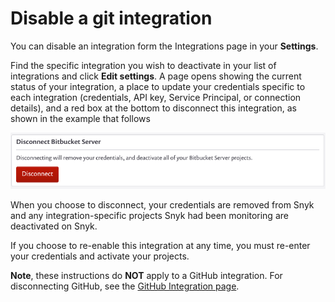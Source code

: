 # Disable a git integration

You can disable an integration form the Integrations page in your **Settings**.

Find the specific integration you wish to deactivate in your list of integrations and click **Edit settings**. A page opens showing the current status of your integration, a place to update your credentials specific to each integration (credentials, API key, Service Principal, or connection details), and a red box at the bottom to disconnect this integration, as shown in the example that follows

![Disconnect integration](<../../.gitbook/assets/uuid-b3a98f2c-4cc8-7753-8efa-396e9ec1e717-en-2- (3) (1) (1) (1) (1) (1) (1) (1) (1) (1) (1) (1) (1) (1) (1) (1) (1) (1) (1) (1) (1) (1) (1) (1) (1) (1) (1) (1) (1) (1) (1) (1) (1) (1) (1) (1) (1) (1) (1) (1) (1) (1) (1) (1) (1) (1) (1) (1) (1) (1 (41).png>)

When you choose to disconnect, your credentials are removed from Snyk and any integration-specific projects Snyk had been monitoring are deactivated on Snyk.

If you choose to re-enable this integration at any time, you must re-enter your credentials and activate your projects.

**Note**, these instructions do **NOT** apply to a GitHub integration. For disconnecting GitHub, see the [GitHub Integration page](../git-repository-scm-integrations/github-integration.md#disconnecting-the-github-integration).
